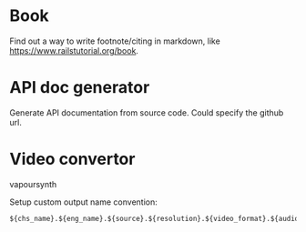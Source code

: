 # Book

Find out a way to write footnote/citing in markdown, like
<https://www.railstutorial.org/book>.


# API doc generator

Generate API documentation from source code.
Could specify the github url.


# Video convertor

vapoursynth

Setup custom output name convention:

    ${chs_name}.${eng_name}.${source}.${resolution}.${video_format}.${audio_format}.${group_name}.${file_format}
